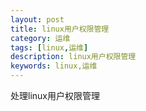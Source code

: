 ```yaml
---
layout: post
title: linux用户权限管理
category: 运维
tags: [linux,运维]
description: linux用户权限管理
keywords: linux,运维
---
```


处理linux用户权限管理